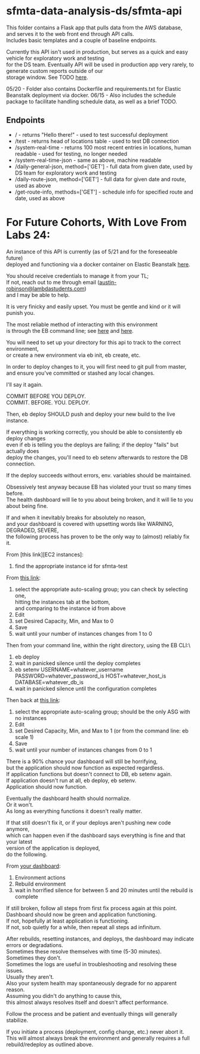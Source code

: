 # sfmta-data-analysis-ds/sfmta-api

This folder contains a Flask app that pulls data from the AWS database,\
and serves it to the web front end through API calls.\
Includes basic templates and a couple of baseline endpoints.

Currently this API isn't used in production, but serves as a quick and easy vehicle for exploratory work and testing\
for the DS team. Eventually API will be used in production app very rarely, to generate custom reports outside of our\
storage window. See TODO [here][TODO].

05/20 - Folder also contains Dockerfile and requirements.txt for Elastic Beanstalk deployment via docker.
06/15 - Also includes the schedule package to facilitate handling schedule data, as well as a brief TODO.

## Endpoints

- / - returns "Hello there!" - used to test successful deployment
- /test - returns head of locations table - used to test DB connection
- /system-real-time - returns 100 most recent entries in locations, human readable - used for testing, no longer needed
- /system-real-time-json - same as above, machine readable
- /daily-general-json, method=['GET'] - full data from given date, used by DS team for exploratory work and testing
- /daily-route-json, method=['GET'] - full data for given date and route, used as above
- /get-route-info, methods=['GET'] - schedule info for specified route and date, used as above

# For Future Cohorts, With Love From Labs 24:

An instance of this API is currently (as of 5/21 and for the foreseeable future)\
deployed and functioning via a docker container on Elastic Beanstalk [here][live-api].

You should receive credentials to manage it from your TL;\
If not, reach out to me through email (austin-robinson@lambdastudents.com)\
and I may be able to help.

It is very finicky and easily upset. You must be gentle and kind or it will punish you.

The most reliable method of interacting with this environment\
is through the EB command line; see [here][install] and [here][use].

You will need to set up your directory for this api to track to the correct environment,\
or create a new environment via eb init, eb create, etc.

In order to deploy changes to it, you will first need to git pull from master,\
and ensure you've committed or stashed any local changes.

I'll say it again.

COMMIT BEFORE YOU DEPLOY.\
COMMIT. BEFORE. YOU. DEPLOY.

Then, eb deploy SHOULD push and deploy your new build to the live instance.

If everything is working correctly, you should be able to consistently eb deploy changes\
even if eb is telling you the deploys are failing; if the deploy "fails" but actually does\
deploy the changes, you'll need to eb setenv afterwards to restore the DB connection.

If the deploy succeeds without errors, env. variables should be maintained.

Obsessively test anyway because EB has violated your trust so many times before.\
The health dashboard will lie to you about being broken, and it will lie to you about being fine.

If and when it inevitably breaks for absolutely no reason,\
and your dashboard is covered with upsetting words like WARNING, DEGRADED, SEVERE,\
the following process has proven to be the only way to (almost) reliably fix it.

From [this link][EC2 instances]:
1) find the appropriate instance id for sfmta-test

From [this link][EC2 auto-scaling]:
1) select the appropriate auto-scaling group; you can check by selecting one,\
 hitting the instances tab at the bottom,\
and comparing to the instance id from above
2) Edit
3) set Desired Capacity, Min, and Max to 0
4) Save
5) wait until your number of instances changes from 1 to 0

Then from your command line, within the right directory, using the EB CLI:\
1) eb deploy
2) wait in panicked silence until the deploy completes
3) eb setenv USERNAME=whatever_username PASSWORD=whatever_password_is HOST=whatever_host_is DATABASE=whatever_db_is
4) wait in panicked silence until the configuration completes

Then back at [this link][EC2 auto-scaling]:
1) select the appropriate auto-scaling group; should be the only ASG with no instances
2) Edit
3) set Desired Capacity, Min, and Max to 1 (or from the command line: eb scale 1)
4) Save
5) wait until your number of instances changes from 0 to 1

There is a 90% chance your dashboard will still be horrifying,\
but the application should now function as expected regardless.\
If application functions but doesn't connect to DB, eb setenv again.\
If application doesn't run at all, eb deploy, eb setenv.\
Application should now function.

Eventually the dashboard health should normalize.\
Or it won't.\
As long as everything functions it doesn't really matter.

If that still doesn't fix it, or if your deploys aren't pushing new code anymore,\
which can happen even if the dashboard says everything is fine and that your latest\
version of the application is deployed,\
do the following.

From [your dashboard][dash]:
1) Environment actions
2) Rebuild environment
3) wait in horrified silence for between 5 and 20 minutes until the rebuild is complete

If still broken, follow all steps from first fix process again at this point.\
Dashboard should now be green and application functioning.\
If not, hopefully at least application is functioning.\
If not, sob quietly for a while, then repeat all steps ad infinitum.

After rebuilds, resetting instances, and deploys, the dashboard may indicate errors or degradations.\
Sometimes these resolve themselves with time (5-30 minutes).\
Sometimes they don't.\
Sometimes the logs are useful in troubleshooting and resolving these issues.\
Usually they aren't.\
Also your system health may spontaneously degrade for no apparent reason.\
Assuming you didn't do anything to cause this,\
this almost always resolves itself and doesn't affect performance.

Follow the process and be patient and eventually things will generally stabilize.

If you initiate a process (deployment, config change, etc.) never abort it.\
This will almost always break the environment and generally requires a full rebuild/redeploy as outlined above.

[live-api]: http://sfmta-test.eba-5ve9ec22.us-east-1.elasticbeanstalk.com/
[install]: https://github.com/aws/aws-elastic-beanstalk-cli-setup
[use]: https://docs.aws.amazon.com/elasticbeanstalk/latest/dg/eb-cli3.html
[EC2 auto-scaling]: https://console.aws.amazon.com/ec2/autoscaling/home?region=us-east-1#AutoScalingGroups:id=awseb-e-46ix3awcsk-stack-AWSEBAutoScalingGroup-241DU78KAD94;view=details
[dash]: https://console.aws.amazon.com/elasticbeanstalk/home?region=us-east-1#/environment/dashboard?applicationName=sfmta-test&environmentId=e-46ix3awcsk
[todo]: sfmta-data-analysis-ds/sfmta-api/TODO.md
